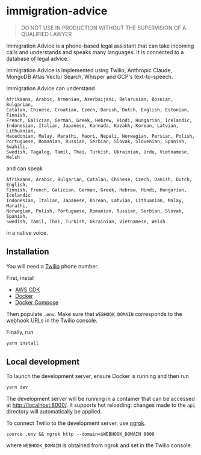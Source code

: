 # immigration-advice

> DO NOT USE IN PRODUCTION WITHOUT THE SUPERVISION OF A QUALIFIED LAWYER

Immigration Advice is a phone-based legal assistant that can take incoming
calls and understands and speaks many languages. It is connected to a database
of legal advice.

Immigration Advice is implemented using Twilio, Anthropic Claude, MongoDB Atlas
Vector Search, Whisper and GCP's text-to-speech.

Immigration Advice can understand

```
Afrikaans, Arabic, Armenian, Azerbaijani, Belarusian, Bosnian, Bulgarian,
Catalan, Chinese, Croatian, Czech, Danish, Dutch, English, Estonian, Finnish,
French, Galician, German, Greek, Hebrew, Hindi, Hungarian, Icelandic,
Indonesian, Italian, Japanese, Kannada, Kazakh, Korean, Latvian, Lithuanian,
Macedonian, Malay, Marathi, Maori, Nepali, Norwegian, Persian, Polish,
Portuguese, Romanian, Russian, Serbian, Slovak, Slovenian, Spanish, Swahili,
Swedish, Tagalog, Tamil, Thai, Turkish, Ukrainian, Urdu, Vietnamese, Welsh
```

and can speak

```
Afrikaans, Arabic, Bulgarian, Catalan, Chinese, Czech, Danish, Dutch, English,
Finnish, French, Galician, German, Greek, Hebrew, Hindi, Hungarian, Icelandic
Indonesian, Italian, Japanese, Korean, Latvian, Lithuanian, Malay, Marathi,
Norwegian, Polish, Portuguese, Romanian, Russian, Serbian, Slovak, Spanish,
Swedish, Tamil, Thai, Turkish, Ukrainian, Vietnamese, Welsh
```

in a native voice.

## Installation

You will need a [Twilio](https://www.twilio.com/) phone number.

First, install

* [AWS CDK](https://docs.aws.amazon.com/cdk/v2/guide/getting_started.html)
* [Docker](https://docs.docker.com/engine/install/)
* [Docker Compose](https://docs.docker.com/compose/install/)

Then populate `.env`. Make sure that `WEBHOOK_DOMAIN` corresponds to the
webhook URLs in the Twilio console.

Finally, run

```bash
yarn install
```

## Local development

To launch the development server, ensure Docker is running and then run

```bash
yarn dev
```

The development server will be running in a container that can be accessed at
[http://localhost:8000/](http://localhost:8000/). It supports hot reloading:
changes made to the `api` directory will automatically be applied.

To connect Twilio to the development server, use [ngrok](https://ngrok.com/).

```
source .env && ngrok http --domain=$WEBHOOK_DOMAIN 8000
```

where `WEBHOOK_DOMAIN` is obtained from ngrok and set in the Twilio console.
